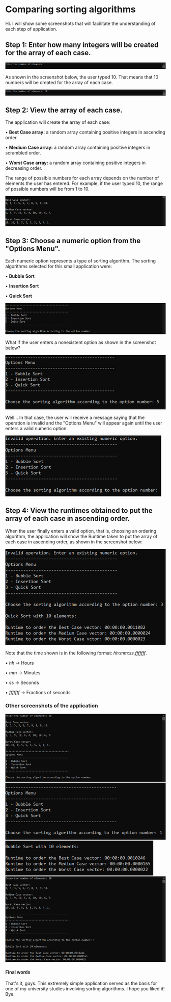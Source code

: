 # Comparing sorting algorithms

Hi. I will show some screenshots that will facilitate the understanding of each step of application.

## Step 1: Enter how many integers will be created for the array of each case.

![Step 1](https://github.com/marcosFDSjunior/-Comparing-sorting-algorithms/blob/master/Application%20screenshots/01.PNG)

As shown in the screenshot below, the user typed 10. That means that 10 numbers will be created for the array of each case.

![Step 1](https://github.com/marcosFDSjunior/-Comparing-sorting-algorithms/blob/master/Application%20screenshots/02.PNG)

## Step 2: View the array of each case.

The application will create the array of each case:

• **Best Case array:** a random array containing positive integers in ascending order.

• **Medium Case array:** a random array containing positive integers in scrambled order.

• **Worst Case array:** a random array containing positive integers in decreasing order.

The range of possible numbers for each array depends on the number of elements the user has entered. For example, if the user typed 10, the range of possible numbers will be from 1 to 10.

![Step 2](https://github.com/marcosFDSjunior/-Comparing-sorting-algorithms/blob/master/Application%20screenshots/03.PNG)

## Step 3: Choose a numeric option from the "Options Menu".

Each numeric option represents a type of sorting algorithm. The sorting algorithms selected for this small application were:

• **Bubble Sort**

• **Insertion Sort**

• **Quick Sort**

![Step 3](https://github.com/marcosFDSjunior/-Comparing-sorting-algorithms/blob/master/Application%20screenshots/04.PNG)

What if the user enters a nonexistent option as shown in the screenshot below?

![Step 3](https://github.com/marcosFDSjunior/-Comparing-sorting-algorithms/blob/master/Application%20screenshots/09.PNG)

Well... 
In that case, the user will receive a message saying that the operation is invalid and the "Options Menu" will appear again until the user enters a valid numeric option.

![Step 3](https://github.com/marcosFDSjunior/-Comparing-sorting-algorithms/blob/master/Application%20screenshots/10.PNG)

## Step 4: View the runtimes obtained to put the array of each case in ascending order.

When the user finally enters a valid option, that is, choosing an ordering algorithm, the application will show the Runtime taken to put the array of each case in ascending order, as shown in the screenshot below:

![Step 4](https://github.com/marcosFDSjunior/-Comparing-sorting-algorithms/blob/master/Application%20screenshots/11.PNG)

Note that the time shown is in the following format: *hh:mm:ss.fffffff*.

• *hh* -> Hours

• *mm* -> Minutes

• *ss* -> Seconds

• *fffffff* -> Fractions of seconds

### Other screenshots of the application

![Other screenshots](https://github.com/marcosFDSjunior/-Comparing-sorting-algorithms/blob/master/Application%20screenshots/05.PNG)
![Other screenshots](https://github.com/marcosFDSjunior/-Comparing-sorting-algorithms/blob/master/Application%20screenshots/06.PNG)
![Other screenshots](https://github.com/marcosFDSjunior/-Comparing-sorting-algorithms/blob/master/Application%20screenshots/07.PNG)
![Other screenshots](https://github.com/marcosFDSjunior/-Comparing-sorting-algorithms/blob/master/Application%20screenshots/08.PNG)

#### Final words

That's it, guys. This extremely simple application served as the basis for one of my university studies involving sorting algorithms. I hope you liked it! Bye.
